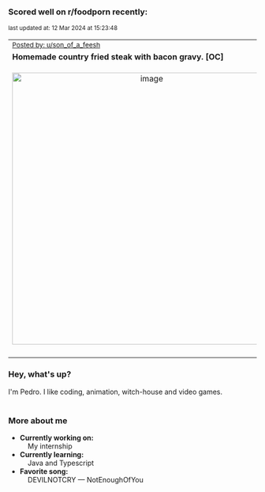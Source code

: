 ### Scored well on r/foodporn recently:

<p align="left"><sub>last updated at: 12 Mar 2024 at 15:23:48</sub></p>

|   |
| --- |
| <sub>[Posted by: u/son_of_a_feesh][source]</sub> |
| **Homemade country fried steak with bacon gravy.  [OC]** | 
|<p align="center"> <img alt="image" src="https://i.redd.it/jcr8i9xhlkmc1.jpeg" width="550" /> </p>|
|   |

### Hey, what's up?

I'm Pedro. I like coding, animation, witch-house and video games.<br><br>

### More about me
- **Currently working on:**  
&nbsp;&nbsp;&nbsp;&nbsp;My internship
- **Currently learning:**  
&nbsp;&nbsp;&nbsp;&nbsp;Java and Typescript
- **Favorite song:**  
&nbsp;&nbsp;&nbsp;&nbsp;DEVILNOTCRY — NotEnoughOfYou<br><br>

  



  
  
  
[linkedin]: https://linkedin.com/in/pedro-h-r-gomes-8a487b14a/
[gmail]: mailto:pilique11@gmail.com
[source]: https://reddit.com/r/FoodPorn/comments/1b7enxj/homemade_country_fried_steak_with_bacon_gravy_oc/
[redditAPI]: https://www.reddit.com/dev/api/